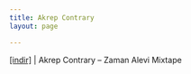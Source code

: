 ```yaml
---
title: Akrep Contrary
layout: page

---
```

<a href="https://cloud.mail.ru/public/90335d8e3505/Akrep%20Contrary%20-%20Zaman%20Alevi%20Mixtape" target="_blank">[indir]</a>   |   Akrep Contrary &#8211; Zaman Alevi Mixtape